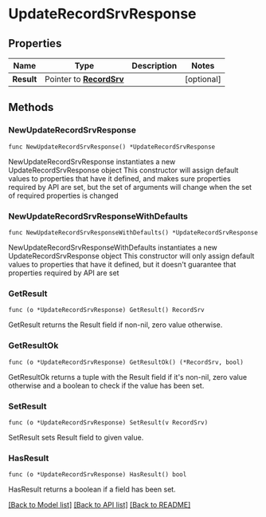 # UpdateRecordSrvResponse

## Properties

Name | Type | Description | Notes
------------ | ------------- | ------------- | -------------
**Result** | Pointer to [**RecordSrv**](RecordSrv.md) |  | [optional] 

## Methods

### NewUpdateRecordSrvResponse

`func NewUpdateRecordSrvResponse() *UpdateRecordSrvResponse`

NewUpdateRecordSrvResponse instantiates a new UpdateRecordSrvResponse object
This constructor will assign default values to properties that have it defined,
and makes sure properties required by API are set, but the set of arguments
will change when the set of required properties is changed

### NewUpdateRecordSrvResponseWithDefaults

`func NewUpdateRecordSrvResponseWithDefaults() *UpdateRecordSrvResponse`

NewUpdateRecordSrvResponseWithDefaults instantiates a new UpdateRecordSrvResponse object
This constructor will only assign default values to properties that have it defined,
but it doesn't guarantee that properties required by API are set

### GetResult

`func (o *UpdateRecordSrvResponse) GetResult() RecordSrv`

GetResult returns the Result field if non-nil, zero value otherwise.

### GetResultOk

`func (o *UpdateRecordSrvResponse) GetResultOk() (*RecordSrv, bool)`

GetResultOk returns a tuple with the Result field if it's non-nil, zero value otherwise
and a boolean to check if the value has been set.

### SetResult

`func (o *UpdateRecordSrvResponse) SetResult(v RecordSrv)`

SetResult sets Result field to given value.

### HasResult

`func (o *UpdateRecordSrvResponse) HasResult() bool`

HasResult returns a boolean if a field has been set.


[[Back to Model list]](../README.md#documentation-for-models) [[Back to API list]](../README.md#documentation-for-api-endpoints) [[Back to README]](../README.md)


